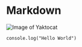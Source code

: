 # Markdown

![Image of Yaktocat](https://octodex.github.com/images/yaktocat.png)

```
console.log("Hello World")
```
